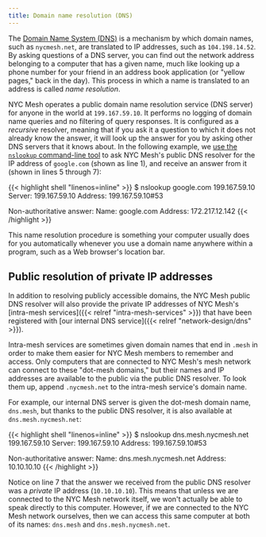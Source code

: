 ```yaml
---
title: Domain name resolution (DNS)
---
```


The [Domain Name System (DNS)](https://en.wikipedia.org/wiki/Domain_Name_System) is a mechanism by which domain names, such as `nycmesh.net`, are translated to IP addresses, such as `104.198.14.52`. By asking questions of a DNS server, you can find out the network address belonging to a computer that has a given name, much like looking up a phone number for your friend in an address book application (or "yellow pages," back in the day). This process in which a name is translated to an address is called *name resolution*.

NYC Mesh operates a public domain name resolution service (DNS server) for anyone in the world at `199.167.59.10`. It performs no logging of domain name queries and no filtering of query responses. It is configured as a *recursive* resolver, meaning that if you ask it a question to which it does not already know the answer, it will look up the answer for you by asking other DNS servers that it knows about. In the following example, we [use the `nslookup` command-line tool](https://explainshell.com/explain?cmd=nslookup+google.com+199.167.59.10) to ask NYC Mesh's public DNS resolver for the IP address of `google.com` (shown as line 1), and receive an answer from it (shown in lines 5 through 7):

{{< highlight shell "linenos=inline" >}}
$ nslookup google.com 199.167.59.10
Server:         199.167.59.10
Address:        199.167.59.10#53

Non-authoritative answer:
Name:   google.com
Address: 172.217.12.142
{{< /highlight >}}

This name resolution procedure is something your computer usually does for you automatically whenever you use a domain name anywhere within a program, such as a Web browser's location bar.

## Public resolution of private IP addresses

In addition to resolving publicly accessible domains, the NYC Mesh public DNS resolver will also provide the private IP addresses of NYC Mesh's [intra-mesh services]({{< relref "intra-mesh-services" >}}) that have been registered with [our internal DNS service]({{< relref "network-design/dns" >}}).

Intra-mesh services are sometimes given domain names that end in `.mesh` in order to make them easier for NYC Mesh members to remember and access. Only computers that are connected to NYC Mesh's mesh network can connect to these "dot-mesh domains," but their names and IP addresses are available to the public via the public DNS resolver. To look them up, append `.nycmesh.net` to the intra-mesh service's domain name.

For example, our internal DNS server is given the dot-mesh domain name, `dns.mesh`, but thanks to the public DNS resolver, it is also available at `dns.mesh.nycmesh.net`:

{{< highlight shell "linenos=inline" >}}
$ nslookup dns.mesh.nycmesh.net 199.167.59.10
Server:         199.167.59.10
Address:        199.167.59.10#53

Non-authoritative answer:
Name:   dns.mesh.nycmesh.net
Address: 10.10.10.10
{{< /highlight >}}

Notice on line 7 that the answer we received from the public DNS resolver was a *private* IP address (`10.10.10.10`). This means that unless we are connected to the NYC Mesh network itself, we won't actually be able to speak directly to this computer. However, if we are connected to the NYC Mesh network ourselves, then we can access this same computer at both of its names: `dns.mesh` and `dns.mesh.nycmesh.net`.
